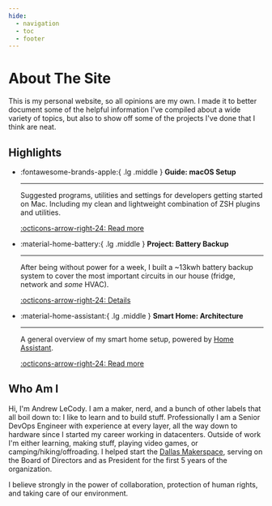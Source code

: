 ```yaml
---
hide:
  - navigation
  - toc
  - footer
---
```


# About The Site

This is my personal website, so all opinions are my own. I made it to better document some of the helpful information I've compiled about a wide variety of topics, but also to show off some of the projects I've done that I think are neat.

## Highlights

<div class="grid cards" markdown>

- :fontawesome-brands-apple:{ .lg .middle } **Guide: macOS Setup**

    ---

    Suggested programs, utilities and settings for developers getting started on Mac. Including my clean and lightweight combination of ZSH plugins and utilities.

    [:octicons-arrow-right-24: Read more](guides/macos-setup/)

- :material-home-battery:{ .lg .middle } **Project: Battery Backup**

    ---

    After being without power for a week, I built a ~13kwh battery backup system to cover the most important circuits in our house (fridge, network and _some_ HVAC).

    [:octicons-arrow-right-24: Details](projects/battery-backup/)

- :material-home-assistant:{ .lg .middle } **Smart Home: Architecture**

    ---

    A general overview of my smart home setup, powered by [Home Assistant](https://www.home-assistant.io/).

    [:octicons-arrow-right-24: Read more](smart-home/architecture/)

</div>

## Who Am I

Hi, I'm Andrew LeCody. I am a maker, nerd, and a bunch of other labels that all boil down to: I like to learn and to build stuff. Professionally I am a Senior DevOps Engineer with experience at every layer, all the way down to hardware since I started my career working in datacenters. Outside of work I'm either learning, making stuff, playing video games, or camping/hiking/offroading. I helped start the [Dallas Makerspace](https://dallasmakerspace.org), serving on the Board of Directors and as President for the first 5 years of the organization.

I believe strongly in the power of collaboration, protection of human rights, and taking care of our environment.
